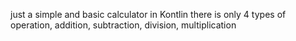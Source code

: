 just a simple and basic calculator in Kontlin
there is only 4 types of operation, addition, subtraction, division, multiplication
